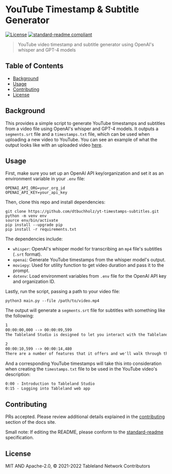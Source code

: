 # YouTube Timestamp & Subtitle Generator

[![License](https://img.shields.io/github/license/tablelandnetwork/docs.svg)](./LICENSE)
[![standard-readme compliant](https://img.shields.io/badge/standard--readme-OK-green.svg)](https://github.com/RichardLitt/standard-readme)

> YouTube video timestamp and subtitle generator using OpenAI's whisper and GPT-4 models

## Table of Contents

- [Background](#background)
- [Usage](#usage)
- [Contributing](#contributing)
- [License](#license)

## Background

This provides a simple script to generate YouTube timestamps and subtitles from a video file using OpenAI's whisper and GPT-4 models. It outputs a `segments.srt` file and a `timestamps.txt` file, which can be used when uploading a new video to YouTube. You can see an example of what the output looks like with an uploaded video [here](https://www.youtube.com/watch?v=-MUq--Nrd0c).

## Usage

First, make sure you set up an OpenAI API key/organization and set it as an environment variable in your `.env` file:

```shell
OPENAI_API_ORG=your_org_id
OPENAI_API_KEY=your_api_key
```

Then, clone this repo and install dependencies:

```shell
git clone https://github.com/dtbuchholz/yt-timestamps-subtitles.git
python -m venv env
source env/bin/activate
pip install --upgrade pip
pip install -r requirements.txt
```

The dependencies include:

- `whisper`: OpenAI's whisper model for transcribing an `mp4` file's subtitles (`.srt` format).
- `openai`: Generate YouTube timestamps from the whisper model's output.
- `moviepy`: Used for utility function to get video duration and pass it to the prompt.
- `dotenv`: Load environment variables from `.env` file for the OpenAI API key and organization ID.

Lastly, run the script, passing a path to your video file:

```shell
python3 main.py --file /path/to/video.mp4
```

The output will generate a `segments.srt` file for subtitles with something like the following:

```txt
1
00:00:00,000 --> 00:00:09,599
The Tableland Studio is designed to let you interact with the Tableland network from the comfort of a web application or CLI to create teams, projects and tables.

2
00:00:10,599 --> 00:00:14,480
There are a number of features that it offers and we'll walk through them here today.
```

And a corresponding YouTube timestamps will take this into consideration when creating the `timestamps.txt` file to be used in the YouTube video's description:

```txt
0:00 - Introduction to Tableland Studio
0:15 - Logging into Tableland web app
```

## Contributing

PRs accepted. Please review additional details explained in the [contributing](https://docs.tableland.xyz/contribute) section of the docs site.

Small note: If editing the README, please conform to the [standard-readme](https://github.com/RichardLitt/standard-readme) specification.

## License

MIT AND Apache-2.0, © 2021-2022 Tableland Network Contributors
